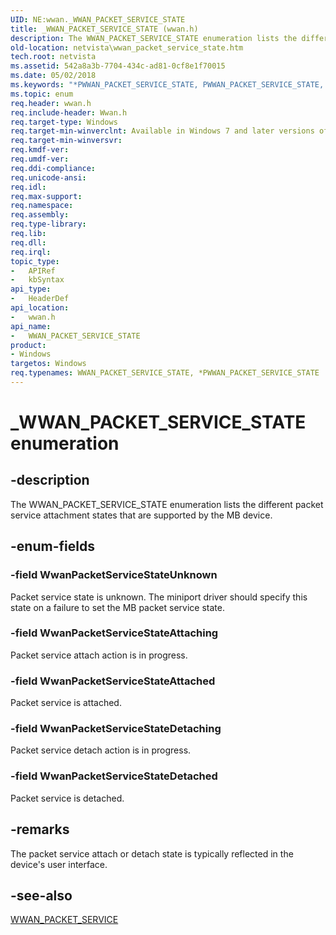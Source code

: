 ```yaml
---
UID: NE:wwan._WWAN_PACKET_SERVICE_STATE
title: _WWAN_PACKET_SERVICE_STATE (wwan.h)
description: The WWAN_PACKET_SERVICE_STATE enumeration lists the different packet service attachment states that are supported by the MB device.
old-location: netvista\wwan_packet_service_state.htm
tech.root: netvista
ms.assetid: 542a8a3b-7704-434c-ad81-0cf8e1f70015
ms.date: 05/02/2018
ms.keywords: "*PWWAN_PACKET_SERVICE_STATE, PWWAN_PACKET_SERVICE_STATE, PWWAN_PACKET_SERVICE_STATE enumeration pointer [Network Drivers Starting with Windows Vista], WWAN_PACKET_SERVICE_STATE, WWAN_PACKET_SERVICE_STATE enumeration [Network Drivers Starting with Windows Vista], WwanPacketServiceStateAttached, WwanPacketServiceStateAttaching, WwanPacketServiceStateDetached, WwanPacketServiceStateDetaching, WwanPacketServiceStateUnknown, WwanRef_c342b0ee-c3da-4199-9172-4e2fb538f64b.xml, _WWAN_PACKET_SERVICE_STATE, netvista.wwan_packet_service_state, wwan/PWWAN_PACKET_SERVICE_STATE, wwan/WWAN_PACKET_SERVICE_STATE, wwan/WwanPacketServiceStateAttached, wwan/WwanPacketServiceStateAttaching, wwan/WwanPacketServiceStateDetached, wwan/WwanPacketServiceStateDetaching, wwan/WwanPacketServiceStateUnknown"
ms.topic: enum
req.header: wwan.h
req.include-header: Wwan.h
req.target-type: Windows
req.target-min-winverclnt: Available in Windows 7 and later versions of Windows.
req.target-min-winversvr: 
req.kmdf-ver: 
req.umdf-ver: 
req.ddi-compliance: 
req.unicode-ansi: 
req.idl: 
req.max-support: 
req.namespace: 
req.assembly: 
req.type-library: 
req.lib: 
req.dll: 
req.irql: 
topic_type:
-	APIRef
-	kbSyntax
api_type:
-	HeaderDef
api_location:
-	wwan.h
api_name:
-	WWAN_PACKET_SERVICE_STATE
product:
- Windows
targetos: Windows
req.typenames: WWAN_PACKET_SERVICE_STATE, *PWWAN_PACKET_SERVICE_STATE
---
```


# _WWAN_PACKET_SERVICE_STATE enumeration


## -description


The WWAN_PACKET_SERVICE_STATE enumeration lists the different packet service attachment states that
  are supported by the MB device.


## -enum-fields




### -field WwanPacketServiceStateUnknown

Packet service state is unknown. The miniport driver should specify this state on a failure to set
     the MB packet service state.


### -field WwanPacketServiceStateAttaching

Packet service attach action is in progress.


### -field WwanPacketServiceStateAttached

Packet service is attached.


### -field WwanPacketServiceStateDetaching

Packet service detach action is in progress.


### -field WwanPacketServiceStateDetached

Packet service is detached.


## -remarks



The packet service attach or detach state is typically reflected in the device's user interface.




## -see-also




<a href="https://msdn.microsoft.com/library/windows/hardware/ff571210">WWAN_PACKET_SERVICE</a>
 

 


